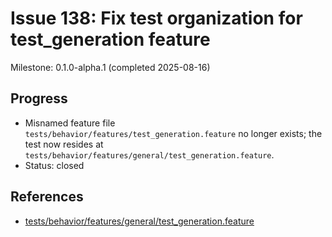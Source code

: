 # Issue 138: Fix test organization for test_generation feature
Milestone: 0.1.0-alpha.1 (completed 2025-08-16)

## Progress
- Misnamed feature file `tests/behavior/features/test_generation.feature` no longer exists; the test now resides at `tests/behavior/features/general/test_generation.feature`.
- Status: closed

## References
- [tests/behavior/features/general/test_generation.feature](../../tests/behavior/features/general/test_generation.feature)
